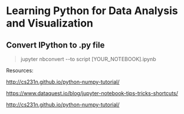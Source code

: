 # Learning Python for Data Analysis and Visualization

## Convert IPython to .py file

> jupyter nbconvert --to script [YOUR_NOTEBOOK].ipynb

Resources:

http://cs231n.github.io/python-numpy-tutorial/

https://www.dataquest.io/blog/jupyter-notebook-tips-tricks-shortcuts/

http://cs231n.github.io/python-numpy-tutorial/ 